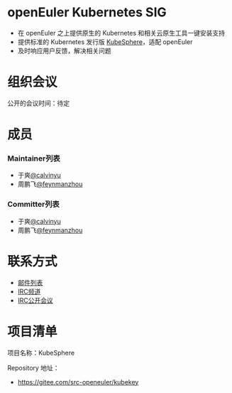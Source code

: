 # openEuler Kubernetes SIG

- 在 openEuler 之上提供原生的 Kubernetes 和相关云原生工具一键安装支持
- 提供标准的 Kubernetes 发行版 [KubeSphere](https://github.com/kubesphere/kubesphere)，适配 openEuler
- 及时响应用户反馈，解决相关问题

# 组织会议

公开的会议时间：待定


# 成员

### Maintainer列表

- 于爽[@calvinyu](https://gitee.com/calvinyu)
- 周鹏飞[@feynmanzhou](https://gitee.com/feynmanzhou)

### Committer列表

- 于爽[@calvinyu](https://gitee.com/calvinyu)
- 周鹏飞[@feynmanzhou](https://gitee.com/feynmanzhou)


# 联系方式

- [邮件列表](dev@openeuler.org)
- [IRC频道](#openeuler-kubernetes)
- [IRC公开会议](#openeuler-meeting)


# 项目清单

项目名称：KubeSphere

Repository 地址：
  - https://gitee.com/src-openeuler/kubekey
